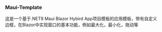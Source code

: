 ### Maui-Template
这是一个基于.NET9 Maui Blazor Hybird App项目模板的应用模板，带有自定义边框，在Blazor中实现窗口的基本功能，例如最大化，最小化，拖动等
